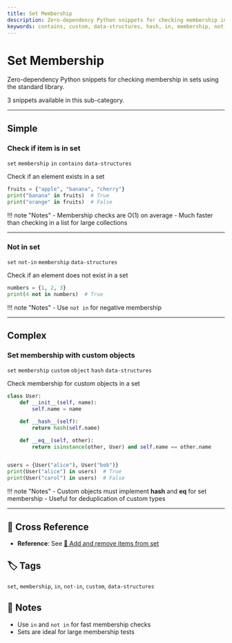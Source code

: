 ```yaml
---
title: Set Membership
description: Zero-dependency Python snippets for checking membership in sets using the standard library.
keywords: contains, custom, data-structures, hash, in, membership, not-in, object, set
---
```


# Set Membership

Zero-dependency Python snippets for checking membership in sets using the standard library.

3 snippets available in this sub-category.

---

## Simple

###  Check if item is in set

`set` `membership` `in` `contains` `data-structures`

Check if an element exists in a set

```python
fruits = {"apple", "banana", "cherry"}
print("banana" in fruits)  # True
print("orange" in fruits)  # False
```

!!! note "Notes"
    - Membership checks are O(1) on average
    - Much faster than checking in a list for large collections

<hr class="snippet-divider">

### Not in set

`set` `not-in` `membership` `data-structures`

Check if an element does not exist in a set

```python
numbers = {1, 2, 3}
print(4 not in numbers)  # True
```

!!! note "Notes"
    - Use `not in` for negative membership

<hr class="snippet-divider">

## Complex

###  Set membership with custom objects

`set` `membership` `custom` `object` `hash` `data-structures`

Check membership for custom objects in a set

```python
class User:
    def __init__(self, name):
        self.name = name

    def __hash__(self):
        return hash(self.name)

    def __eq__(self, other):
        return isinstance(other, User) and self.name == other.name


users = {User("alice"), User("bob")}
print(User("alice") in users)  # True
print(User("carol") in users)  # False
```

!!! note "Notes"
    - Custom objects must implement __hash__ and __eq__ for set membership
    - Useful for deduplication of custom types

<hr class="snippet-divider">

## 🔗 Cross Reference

- **Reference**: See [📂 Add and remove items from set](set_remove_add.md)

## 🏷️ Tags

`set`, `membership`, `in`, `not-in`, `custom`, `data-structures`

## 📝 Notes
- Use `in` and `not in` for fast membership checks
- Sets are ideal for large membership tests
